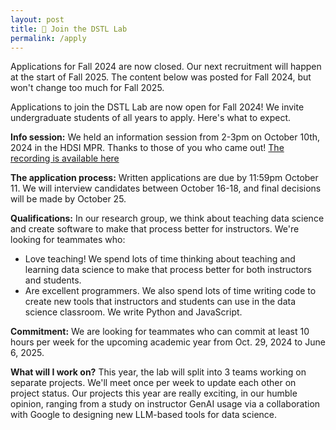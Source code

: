 ```yaml
---
layout: post
title: 📝 Join the DSTL Lab
permalink: /apply
---
```


<p class="notice apply-banner">
Applications for Fall 2024 are now closed. Our next recruitment will happen at the start of Fall 2025. The content below was posted for Fall 2024, but won't change too much for Fall 2025.
</p>

<!-- <a href="https://forms.gle/Xpez96nbGYmPjYF8A" target="_blank"><button class="apply-button">Apply here!</button></a> -->

Applications to join the DSTL Lab are now open for Fall 2024! We invite
undergraduate students of all years to apply. Here's what to expect.

**Info session:** We held an information session from 2-3pm on October 10th,
2024 in the HDSI MPR. Thanks to those of you who came out! [The recording is
available here](https://youtu.be/e2-H61iNEtY)

**The application process:** Written applications are due by 11:59pm October 11.
We will interview candidates between October 16-18, and final decisions will be
made by October 25.

**Qualifications:** In our research group, we think about teaching data science
and create software to make that process better for instructors. We're looking
for teammates who:

- Love teaching! We spend lots of time thinking about teaching and learning data
  science to make that process better for both instructors and students.
- Are excellent programmers. We also spend lots of time writing code to create
  new tools that instructors and students can use in the data science classroom.
  We write Python and JavaScript.

**Commitment:** We are looking for teammates who can commit at least 10 hours
per week for the upcoming academic year from Oct. 29, 2024 to June 6, 2025.

**What will I work on?** This year, the lab will split into 3 teams working on
separate projects. We'll meet once per week to update each other on project
status. Our projects this year are really exciting, in our humble opinion,
ranging from a study on instructor GenAI usage via a collaboration with Google
to designing new LLM-based tools for data science.
